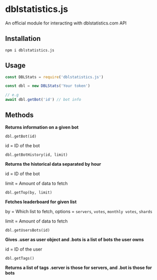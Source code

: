 # dblstatistics.js

An official module for interacting with dblstatistics.com API

## Installation

`npm i dblstatistics.js`

## Usage

```js
const DBLStats = require('dblstatistics.js')

const dbl = new DBLStats('Your token')

// e.g
await dbl.getBot('id') // bot info
```

## Methods

**Returns information on a given bot**

`dbl.getBot(id)`

id = ID of the bot

`dbl.getBotHistory(id, limit)`

**Returns the historical data separated by hour**

id = ID of the bot

limit = Amount of data to fetch

`dbl.getTop(by, limit)`

**Fetches leaderboard for given list**

by = Which list to fetch, options = `servers`, `votes`, `monthly votes`, `shards`

limit = Amount of data to fetch

`dbl.getUsersBots(id)`

**Gives .user as user object and .bots is a list of bots the user owns**

id = ID of the user

`dbl.getTags()`

**Returns a list of tags .server is those for servers, and .bot is those for bots**